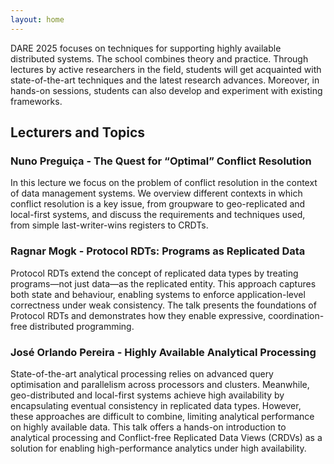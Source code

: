```yaml
---
layout: home
---
```


DARE 2025 focuses on techniques for supporting highly available distributed systems. 
The school combines theory and practice. 
Through lectures by active researchers in the field, 
students will get acquainted with state-of-the-art techniques and the latest research advances. 
Moreover, in hands-on sessions, students can also develop and experiment with existing frameworks.

## Lecturers and Topics

### Nuno Preguiça - The Quest for “Optimal” Conflict Resolution
In this lecture we focus on the problem of conflict resolution in the context of data management systems. We overview different contexts in which conflict resolution is a key issue, from groupware to geo-replicated and local-first systems, and discuss the requirements and techniques used, from simple last-writer-wins registers to CRDTs.

### Ragnar Mogk - Protocol RDTs: Programs as Replicated Data
Protocol RDTs extend the concept of replicated data types by treating programs—not just data—as the replicated entity. This approach captures both state and behaviour, enabling systems to enforce application-level correctness under weak consistency. The talk presents the foundations of Protocol RDTs and demonstrates how they enable expressive, coordination-free distributed programming.

### José Orlando Pereira - Highly Available Analytical Processing
State-of-the-art analytical processing relies on advanced query optimisation and parallelism across processors and clusters. Meanwhile, geo-distributed and local-first systems achieve high availability by encapsulating eventual consistency in replicated data types. However, these approaches are difficult to combine, limiting analytical performance on highly available data. This talk offers a hands-on introduction to analytical processing and Conflict-free Replicated Data Views (CRDVs) as a solution for enabling high-performance analytics under high availability.
